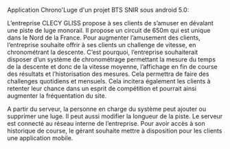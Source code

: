 Application Chrono'Luge d'un projet BTS SNIR sous android 5.0:

L’entreprise CLECY GLISS propose à ses clients de s’amuser en dévalant une piste de luge monorail. Il propose un circuit de 650m qui est unique dans le Nord de la France. Pour augmenter l’amusement des clients, l’entreprise souhaite offrir à ses clients un challenge de vitesse, en chronométrant la descente.
C’est pourquoi, l’entreprise souhaiterait disposer d’un système de chronométrage permettant la mesure du temps de la descente et donc de la vitesse moyenne, l’affichage en fin de course des résultats et l’historisation des mesures. Cela permettra de faire des challenges quotidiens et mensuels. Cela incitera également les clients à retenter leur chance dans un esprit de compétition et pourrait ainsi augmenter la fréquentation du site.

A partir du serveur, la personne en charge du système peut ajouter ou supprimer une luge. Il peut aussi modifier la longueur de la piste. Le serveur est connecté au réseau interne de l’entreprise. Pour avoir accès à son historique de course, le gérant souhaite mettre à disposition pour les clients une application mobile.

